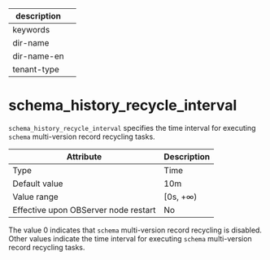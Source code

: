 |description||
|---|---|
|keywords||
|dir-name||
|dir-name-en||
|tenant-type||

# schema_history_recycle_interval

`schema_history_recycle_interval` specifies the time interval for executing `schema` multi-version record recycling tasks.

| **Attribute** | **Description** |
|------------------|-----------|
| Type | Time |
| Default value | 10m |
| Value range | \[0s, +∞) |
| Effective upon OBServer node restart | No |

The value 0 indicates that `schema` multi-version record recycling is disabled. Other values indicate the time interval for executing `schema` multi-version record recycling tasks.
